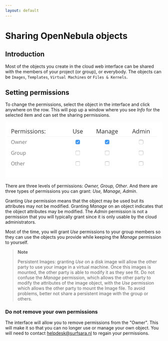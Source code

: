 ```yaml
---
layout: default
---
```

# Sharing OpenNebula objects

## Introduction

Most of the objects you create in the cloud web interface can be shared with the members of your project (or group), or everybody. The objects can be `Images`, `Templates`, `Virtual Machines` or `Files & Kernels`.

## Setting permissions

To change the permissions, select the object in the interface and click anywhere on the row. This will pop up a window where you see _Info_ for the selected item and can set the sharing permissions.

![sharing_object](images/sharing_object.png)

There are three levels of permissions: _Owner, Group, Other_. And there are three types of permissions you can grant: _Use, Manage, Admin_.

Granting _Use_ permission means that the object may be used but its attributes may not be modified. Granting _Manage_ on an object indicates that the object attributes may be modified. The _Admin_ permission is not a permission that you will typically grant since it is only usable by the cloud administrators.

Most of the time, you will grant _Use_ permissions to your group members so they can use the objects you provide while keeping the _Manage_ permission to yourself.

> **Note**
>
> Persistent Images: granting _Use_ on a disk image will allow the other party to use your image in a virtual machine. Once this images is mounted, the other party is able to modify it as they see fit. Do not confuse the _Manage_ permission, which allows the other party to modify the attributes of the image object, with the _Use_ permission which allows the other party to mount the Image file. To avoid problems, better not share a persistent image with the group or others.

### Do not remove your own permissions

The interface will allow you to remove permissions from the "Owner". This will make it so that you can no longer use or manage your own object. You will need to contact helpdesk@surfsara.nl to regain your permissions.
